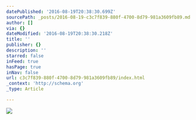```yaml
---
datePublished: '2016-08-19T20:38:30.699Z'
sourcePath: _posts/2016-08-19-c3c7f839-880f-4700-8d79-981a3609fb89.md
author: []
via: {}
dateModified: '2016-08-19T20:38:30.218Z'
title: ''
publisher: {}
description: ''
starred: false
inFeed: true
hasPage: true
inNav: false
url: c3c7f839-880f-4700-8d79-981a3609fb89/index.html
_context: 'http://schema.org'
_type: Article

---
```

![](https://the-grid-user-content.s3-us-west-2.amazonaws.com/00a386da-fd1c-43b1-bf08-b441acb9ce40.jpg)